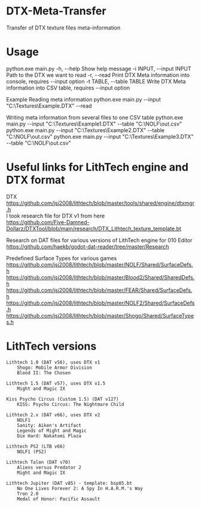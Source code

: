 # DTX-Meta-Transfer
Transfer of DTX texture files meta-information

# Usage
python.exe main.py 
    -h, --help	Show help message
    -i INPUT, --input INPUT Path to the DTX we want to read
    -r, --read	Print DTX Meta information into console, requires --input option
    -t TABLE, --table TABLE Write DTX Meta information into CSV table, requires --input option

Example 
Reading meta information 
    python.exe main.py --input "C:\Textures\Example.DTX" --read

Writing meta information from several files to one CSV table
    python.exe main.py --input "C:\Textures\Example1.DTX" --table "C:\NOLF\out.csv"
    python.exe main.py --input "C:\Textures\Example2.DTX" --table "C:\NOLF\out.csv"
    python.exe main.py --input "C:\Textures\Example3.DTX" --table "C:\NOLF\out.csv"


# Useful links for LithTech engine and DTX format

DTX  
https://github.com/jsj2008/lithtech/blob/master/tools/shared/engine/dtxmgr.h  
I took research file for DTX v1 from here  
https://github.com/Five-Damned-Dollarz/DTXTool/blob/main/research/DTX_Lithtech_texture_template.bt

Research on DAT files for various versions of LithTech engine for 010 Editor  
https://github.com/haekb/godot-dat-reader/tree/master/Research

Predefined Surface Types for various games  
https://github.com/jsj2008/lithtech/blob/master/NOLF/Shared/SurfaceDefs.h  
https://github.com/jsj2008/lithtech/blob/master/Blood2/Shared/SharedDefs.h  
https://github.com/jsj2008/lithtech/blob/master/FEAR/Shared/SurfaceDefs.h  
https://github.com/jsj2008/lithtech/blob/master/NOLF2/Shared/SurfaceDefs.h  
https://github.com/jsj2008/lithtech/blob/master/Shogo/Shared/SurfaceTypes.h  

# LithTech versions
    Lithtech 1.0 (DAT v56), uses DTX v1
    	Shogo: Mobile Armor Division
    	Blood II: The Chosen
    	
    Lithtech 1.5 (DAT v57), uses DTX v1.5
    	Might and Magic IX
    	
    Kiss Psycho Circus (Custom 1.5) (DAT v127)
    	KISS: Psycho Circus: The Nightmare Child 
	
    Lithtech 2.x (DAT v66), uses DTX v2
    	NOLF1
    	Sanity: Aiken's Artifact 
    	Legends of Might and Magic
    	Die Hard: Nakatomi Plaza

    Lithtech PS2 (LTB v66)
    	NOLF1 (PS2)

    Lithtech Talon (DAT v70)
    	Aliens versus Predator 2
    	Might and Magic IX 

    Lithtech Jupiter (DAT v85) - template: bsp85.bt
    	No One Lives Forever 2: A Spy In H.A.R.M.'s Way
    	Tron 2.0
    	Medal of Honor: Pacific Assault
